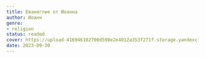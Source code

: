 ```yaml
---
title: Еванеглие от Иоанна
author: Иоанн
genre:
- religion
status: readed
cover: https://upload-416946102700d598e2e4012a353f271f.storage.yandexcloud.net/iblock/c77/ioanna.jpg
date: 2023-09-30
---
```


